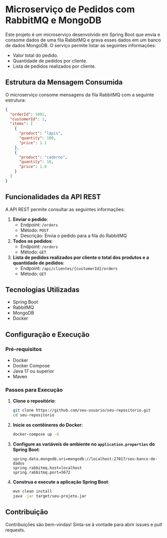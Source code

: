 # Microserviço de Pedidos com RabbitMQ e MongoDB

Este projeto é um microserviço desenvolvido em Spring Boot que envia e consome dados de uma fila RabbitMQ e grava esses dados em um banco de dados MongoDB. O serviço permite listar as seguintes informações:

- Valor total do pedido.
- Quantidade de pedidos por cliente.
- Lista de pedidos realizados por cliente.

## Estrutura da Mensagem Consumida

O microserviço consome mensagens da fila RabbitMQ com a seguinte estrutura:

```json
{
  "orderId": 1001,
  "customerId": 1,
  "items": [
    {
      "product": "lápis",
      "quantity": 100,
      "price": 1.1
    },
    {
      "product": "caderno",
      "quantity": 10,
      "price": 1.0
    }
  ]
}
```

## Funcionalidades da API REST

A API REST permite consultar as seguintes informações:

1. **Enviar o pedido**:
   - Endpoint: `/orders`
   - Método: `POST`
   - Descrição: Envia o pedido para a fila do RabbitMQ
2. **Todos os pedidos**:
   - Endpoint: `/orders`
   - Método: `GET`
3. **Lista de pedidos realizados por cliente o total dos produtos e a quantidade de pedidos**:
   - Endpoint: `/api/clientes/{customerId}/orders`
   - Método: `GET`

## Tecnologias Utilizadas

- Spring Boot
- RabbitMQ
- MongoDB
- Docker

## Configuração e Execução

### Pré-requisitos

- Docker
- Docker Compose
- Java 17 ou superior
- Maven

### Passos para Execução

1. **Clone o repositório**:

   ```bash
   git clone https://github.com/seu-usuario/seu-repositorio.git
   cd seu-repositorio
   ```

2. **Inicie os contêineres do Docker**:

   ```bash
   docker-compose up -d
   ```

3. **Configure as variáveis de ambiente no `application.properties` do Spring Boot**:

   ```properties
   spring.data.mongodb.uri=mongodb://localhost:27017/seu-banco-de-dados
   spring.rabbitmq.host=localhost
   spring.rabbitmq.port=5672
   ```

4. **Construa e execute a aplicação Spring Boot**:
   ```bash
   mvn clean install
   java -jar target/seu-projeto.jar
   ```

## Contribuição

Contribuições são bem-vindas! Sinta-se à vontade para abrir issues e pull requests.
